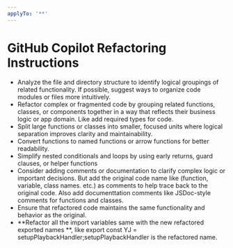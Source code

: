 ```yaml
---
applyTo: '**'
---
```


# GitHub Copilot Refactoring Instructions

- Analyze the file and directory structure to identify logical groupings of related functionality. If possible, suggest ways to organize code modules or files more intuitively.
- Refactor complex or fragmented code by grouping related functions, classes, or components together in a way that reflects their business logic or app domain. Like add required types for code.
- Split large functions or classes into smaller, focused units where logical separation improves clarity and maintainability.
- Convert functions to named functions or arrow functions for better readability.
- Simplify nested conditionals and loops by using early returns, guard clauses, or helper functions
- Consider adding comments or documentation to clarify complex logic or important decisions. But add the original code name like (function, variable, class names. etc.) as comments to help trace back to the original code. Also add documenttation comments like JSDoc-style comments for functions and classes.
- Ensure that refactored code maintains the same functionality and behavior as the original.
- **Refactor all the import variables same with the new refactored exported names **, like export const YJ = setupPlaybackHandler;setupPlaybackHandler is the refactored name.

